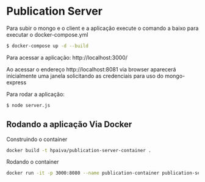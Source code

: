 # Publication Server

Para subir o mongo e o client e a aplicação execute o comando a baixo para executar o docker-compose.yml

```bash
$ docker-compose up -d --build

```
Para acessar a aplicação: http://localhost:3000/

Ao acessar o endereço http://localhost:8081 via browser aparecerá inicialmente uma janela solicitando as credenciais para uso do mongo-express

Para rodar a aplicação:
```bash
$ node server.js

```
## Rodando a aplicação Via Docker

Construindo o container

```bash
docker build -t hpaiva/publication-server-container .
```

Rodando o container

```bash
docker run -it -p 3000:8080 --name publication-container publication-server-container:latest 
```